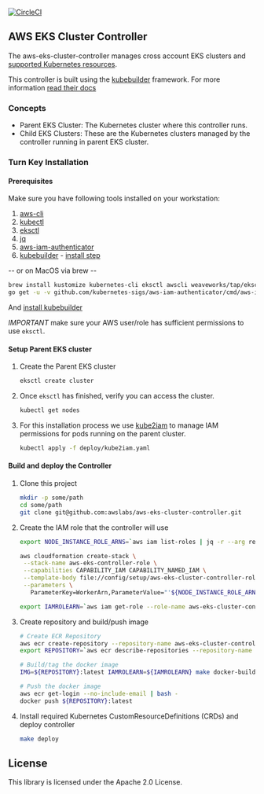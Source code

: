 [![CircleCI](https://circleci.com/gh/awslabs/aws-eks-cluster-controller.svg?style=svg&circle-token=5f800668d4109bde7cae271f9faa2500e7e33461)](https://circleci.com/gh/awslabs/aws-eks-cluster-controller)

## AWS EKS Cluster Controller

The aws-eks-cluster-controller manages cross account EKS clusters and [supported Kubernetes resources](docs/CurrentComponenets.md).

This controller is built using the [kubebuilder](https://github.com/kubernetes-sigs/kubebuilder) framework. For more information [read their docs](https://book.kubebuilder.io/)

### Concepts

- Parent EKS Cluster: The Kubernetes cluster where this controller runs.
- Child EKS Clusters: These are the Kubernetes clusters managed by the controller running in parent EKS cluster.

### Turn Key Installation

#### Prerequisites

Make sure you have following tools installed on your workstation:

1. [aws-cli](https://docs.aws.amazon.com/cli/latest/userguide/cli-chap-install.html)
1. [kubectl](https://kubernetes.io/docs/tasks/tools/install-kubectl)
1. [eksctl](https://github.com/weaveworks/eksctl)
1. [jq](https://stedolan.github.io/jq/download/)
1. [aws-iam-authenticator](https://github.com/kubernetes-sigs/aws-iam-authenticator#4-set-up-kubectl-to-use-authentication-tokens-provided-by-aws-iam-authenticator-for-kubernetes)
1. [kubebuilder](https://github.com/kubernetes-sigs/kubebuilder) - [install step](https://book.kubebuilder.io/getting_started/installation_and_setup.html)

-- or on MacOS via brew --

```sh
brew install kustomize kubernetes-cli eksctl awscli weaveworks/tap/eksctl jq
go get -u -v github.com/kubernetes-sigs/aws-iam-authenticator/cmd/aws-iam-authenticator
```
And [install kubebuilder](https://book.kubebuilder.io/getting_started/installation_and_setup.html)


_IMPORTANT_ make sure your AWS user/role has sufficient permissions to use `eksctl`.

#### Setup Parent EKS cluster

1. Create the Parent EKS cluster

   ```sh
   eksctl create cluster
   ```

1. Once `eksctl` has finished, verify you can access the cluster.

   ```sh
   kubectl get nodes
   ```

1. For this installation process we use [kube2iam](https://github.com/jtblin/kube2iam) to manage IAM permissions for pods running on the parent cluster.

   ```sh
   kubectl apply -f deploy/kube2iam.yaml
   ```

#### Build and deploy the Controller

1. Clone this project

   ```sh
   mkdir -p some/path
   cd some/path
   git clone git@github.com:awslabs/aws-eks-cluster-controller.git
   ```

1. Create the IAM role that the controller will use

   ```sh
   export NODE_INSTANCE_ROLE_ARNS=`aws iam list-roles | jq -r --arg reg_exp "^eksctl-.*-NodeInstanceRole-.*$" '.Roles | map(select(.RoleName|test($reg_exp))) | map(.Arn) | join(",")'`; \

   aws cloudformation create-stack \
    --stack-name aws-eks-controller-role \
    --capabilities CAPABILITY_IAM CAPABILITY_NAMED_IAM \
    --template-body file://config/setup/aws-eks-cluster-controller-role.yaml \
    --parameters \
      ParameterKey=WorkerArn,ParameterValue="'${NODE_INSTANCE_ROLE_ARNS}'"

   export IAMROLEARN=`aws iam get-role --role-name aws-eks-cluster-controller | jq -r .Role.Arn`
   ```

1. Create repository and build/push image

   ```sh
   # Create ECR Repository
   aws ecr create-repository --repository-name aws-eks-cluster-controller
   export REPOSITORY=`aws ecr describe-repositories --repository-name aws-eks-cluster-controller | jq -r '.repositories[0].repositoryUri'`

   # Build/tag the docker image
   IMG=${REPOSITORY}:latest IAMROLEARN=${IAMROLEARN} make docker-build
   
   # Push the docker image
   aws ecr get-login --no-include-email | bash -
   docker push ${REPOSITORY}:latest
   ```

1. Install required Kubernetes CustomResourceDefinitions (CRDs) and deploy controller

   ```sh
   make deploy
   ```

## License

This library is licensed under the Apache 2.0 License. 

